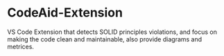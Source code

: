 # CodeAid-Extension
VS Code Extension that detects SOLID principles violations, and focus on making the code clean and maintainable, also provide diagrams and metrices.
